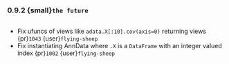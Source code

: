 ### 0.9.2 {small}`the future`

```{rubric} Bugfix
```

* Fix ufuncs of views like `adata.X[:10].cov(axis=0)` returning views {pr}`1043` {user}`flying-sheep`
* Fix instantiating AnnData where `.X` is a `DataFrame` with an integer valued index  {pr}`1002` {user}`flying-sheep`

